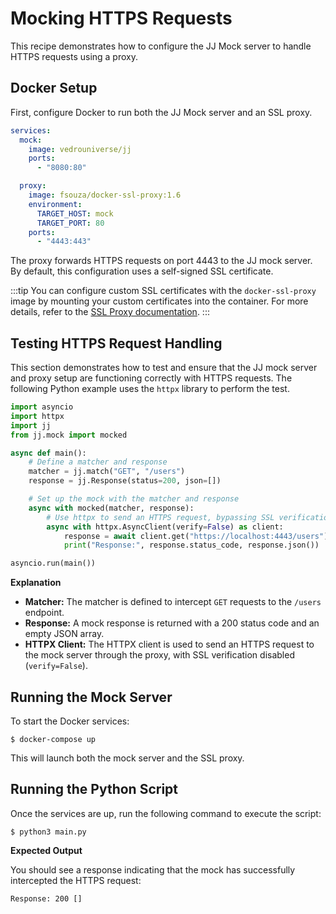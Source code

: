 # Mocking HTTPS Requests

This recipe demonstrates how to configure the JJ Mock server to handle HTTPS requests using a proxy.

## Docker Setup

First, configure Docker to run both the JJ Mock server and an SSL proxy.

```yaml
services:
  mock:
    image: vedrouniverse/jj
    ports:
      - "8080:80"

  proxy:
    image: fsouza/docker-ssl-proxy:1.6
    environment:
      TARGET_HOST: mock
      TARGET_PORT: 80
    ports:
      - "4443:443"
```

The proxy forwards HTTPS requests on port 4443 to the JJ mock server. By default, this configuration uses a self-signed SSL certificate.

:::tip
You can configure custom SSL certificates with the `docker-ssl-proxy` image by mounting your custom certificates into the container. For more details, refer to the [SSL Proxy documentation](https://github.com/fsouza/docker-ssl-proxy).
:::

## Testing HTTPS Request Handling

This section demonstrates how to test and ensure that the JJ mock server and proxy setup are functioning correctly with HTTPS requests. The following Python example uses the `httpx` library to perform the test.

```python
import asyncio
import httpx
import jj
from jj.mock import mocked

async def main():
    # Define a matcher and response
    matcher = jj.match("GET", "/users")
    response = jj.Response(status=200, json=[])

    # Set up the mock with the matcher and response
    async with mocked(matcher, response):
        # Use httpx to send an HTTPS request, bypassing SSL verification
        async with httpx.AsyncClient(verify=False) as client:
            response = await client.get("https://localhost:4443/users")
            print("Response:", response.status_code, response.json())

asyncio.run(main())
```

**Explanation**

- **Matcher:** The matcher is defined to intercept `GET` requests to the `/users` endpoint.
- **Response:** A mock response is returned with a 200 status code and an empty JSON array.
- **HTTPX Client:** The HTTPX client is used to send an HTTPS request to the mock server through the proxy, with SSL verification disabled (`verify=False`).

## Running the Mock Server

To start the Docker services:

```shell
$ docker-compose up
```

This will launch both the mock server and the SSL proxy.

## Running the Python Script

Once the services are up, run the following command to execute the script:

```shell
$ python3 main.py
```

**Expected Output**

You should see a response indicating that the mock has successfully intercepted the HTTPS request:

```
Response: 200 []
```
